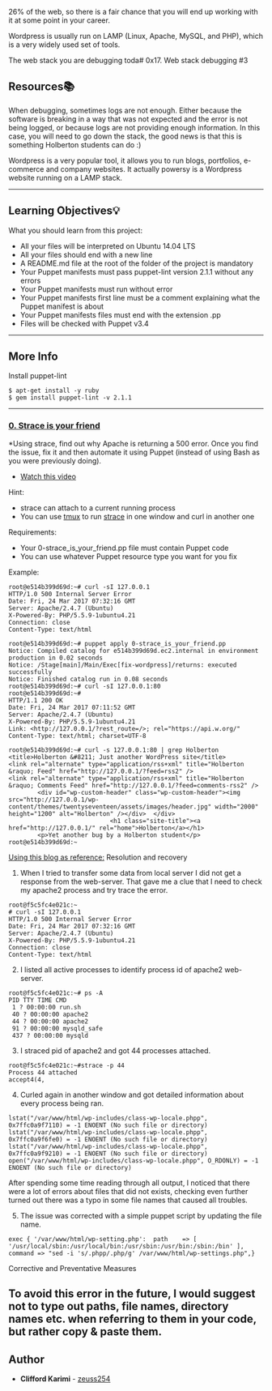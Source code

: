  26% of the web, so there is a fair chance that you will end up working with it at some point in your career.

Wordpress is usually run on LAMP (Linux, Apache, MySQL, and PHP), which is a very widely used set of tools.

The web stack you are debugging toda# 0x17. Web stack debugging #3

## Resources:books:
When debugging, sometimes logs are not enough. Either because the software is breaking in a way that was not expected and the error is not being logged, or because logs are not providing enough information. In this case, you will need to go down the stack, the good news is that this is something Holberton students can do :)

Wordpress is a very popular tool, it allows you to run blogs, portfolios, e-commerce and company websites. It actually powersy is a Wordpress website running on a LAMP stack.

---
## Learning Objectives:bulb:
What you should learn from this project:
* All your files will be interpreted on Ubuntu 14.04 LTS
* All your files should end with a new line
* A README.md file at the root of the folder of the project is mandatory
* Your Puppet manifests must pass puppet-lint version 2.1.1 without any errors
* Your Puppet manifests must run without error
* Your Puppet manifests first line must be a comment explaining what the Puppet manifest is about
* Your Puppet manifests files must end with the extension .pp
* Files will be checked with Puppet v3.4

---
## More Info
Install puppet-lint
```
$ apt-get install -y ruby
$ gem install puppet-lint -v 2.1.1
```

---

### [0. Strace is your friend](./0-strace_is_your_friend.pp)
*Using strace, find out why Apache is returning a 500 error. Once you find the issue, fix it and then automate it using Puppet (instead of using Bash as you were previously doing).

* [Watch this video](https://www.youtube.com/watch?v=uHEzt1QuASo&feature=youtu.be)

Hint:
* strace can attach to a current running process
* You can use [tmux](https://www.hamvocke.com/blog/a-quick-and-easy-guide-to-tmux/) to run [strace](https://strace.io/) in one window and curl in another one

Requirements:
* Your 0-strace_is_your_friend.pp file must contain Puppet code
* You can use whatever Puppet resource type you want for you fix

Example:
```
root@e514b399d69d:~# curl -sI 127.0.0.1
HTTP/1.0 500 Internal Server Error
Date: Fri, 24 Mar 2017 07:32:16 GMT
Server: Apache/2.4.7 (Ubuntu)
X-Powered-By: PHP/5.5.9-1ubuntu4.21
Connection: close
Content-Type: text/html

root@e514b399d69d:~# puppet apply 0-strace_is_your_friend.pp
Notice: Compiled catalog for e514b399d69d.ec2.internal in environment production in 0.02 seconds
Notice: /Stage[main]/Main/Exec[fix-wordpress]/returns: executed successfully
Notice: Finished catalog run in 0.08 seconds
root@e514b399d69d:~# curl -sI 127.0.0.1:80
root@e514b399d69d:~#
HTTP/1.1 200 OK
Date: Fri, 24 Mar 2017 07:11:52 GMT
Server: Apache/2.4.7 (Ubuntu)
X-Powered-By: PHP/5.5.9-1ubuntu4.21
Link: <http://127.0.0.1/?rest_route=/>; rel="https://api.w.org/"
Content-Type: text/html; charset=UTF-8

root@e514b399d69d:~# curl -s 127.0.0.1:80 | grep Holberton
<title>Holberton &#8211; Just another WordPress site</title>
<link rel="alternate" type="application/rss+xml" title="Holberton &raquo; Feed" href="http://127.0.0.1/?feed=rss2" />
<link rel="alternate" type="application/rss+xml" title="Holberton &raquo; Comments Feed" href="http://127.0.0.1/?feed=comments-rss2" />
        <div id="wp-custom-header" class="wp-custom-header"><img src="http://127.0.0.1/wp-content/themes/twentyseventeen/assets/images/header.jpg" width="2000" height="1200" alt="Holberton" /></div>  </div>
                            <h1 class="site-title"><a href="http://127.0.0.1/" rel="home">Holberton</a></h1>
        <p>Yet another bug by a Holberton student</p>
root@e514b399d69d:~
``` 

[Using this blog as reference:](https://medium.com/@katyakalache/postmortem-24ecfefca44c)
Resolution and recovery

1. When I tried to transfer some data from local server I did not get a response from the web-server. That gave me a clue that I need to check my apache2 process and try trace the error.
```
root@f5c5fc4e021c:~
# curl -sI 127.0.0.1
HTTP/1.0 500 Internal Server Error
Date: Fri, 24 Mar 2017 07:32:16 GMT
Server: Apache/2.4.7 (Ubuntu)
X-Powered-By: PHP/5.5.9-1ubuntu4.21
Connection: close
Content-Type: text/html
```
2. I listed all active processes to identify process id of apache2 web-server.
```
root@f5c5fc4e021c:~# ps -A
PID TTY TIME CMD
 1 ? 00:00:00 run.sh
 40 ? 00:00:00 apache2
 44 ? 00:00:00 apache2
 91 ? 00:00:00 mysqld_safe
 437 ? 00:00:00 mysqld
```
3. I straced pid of apache2 and got 44 processes attached.
```
root@f5c5fc4e021c:~#strace -p 44
Process 44 attached
accept4(4,
```

4. Curled again in another window and got detailed information about every process being ran.

```
lstat("/var/www/html/wp-includes/class-wp-locale.phpp", 0x7ffc0a9f7110) = -1 ENOENT (No such file or directory)
lstat("/var/www/html/wp-includes/class-wp-locale.phpp", 0x7ffc0a9f6fe0) = -1 ENOENT (No such file or directory)
lstat("/var/www/html/wp-includes/class-wp-locale.phpp", 0x7ffc0a9f9210) = -1 ENOENT (No such file or directory)
open("/var/www/html/wp-includes/class-wp-locale.phpp", O_RDONLY) = -1 ENOENT (No such file or directory)
```

After spending some time reading through all output, I noticed that there were a lot of errors about files that did not exists, checking even further turned out there was a typo in some file names that caused all troubles.

5. The issue was corrected with a simple puppet script by updating the file name.
```
exec { '/var/www/html/wp-setting.php':  path    => [ '/usr/local/sbin:/usr/local/bin:/usr/sbin:/usr/bin:/sbin:/bin' ],  command => "sed -i 's/.phpp/.php/g' /var/www/html/wp-settings.php",}
```
Corrective and Preventative Measures

To avoid this error in the future, I would suggest not to type out paths, file names, directory names etc. when referring to them in your code, but rather copy & paste them.
---

## Author
* **Clifford Karimi** - [zeuss254](https://github.com/zeus254)
